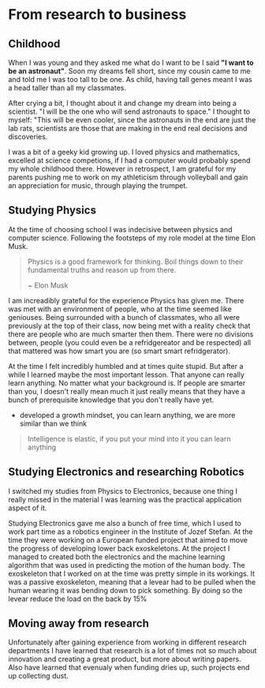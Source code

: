 # From research to business

## Childhood
When I was young and they asked me what do I want to be I said **"I want to be an astronaut"**. Soon my dreams fell short, since my cousin came to me and told me I was too tall to be one. As child, having tall genes meant I was a head taller than all my classmates.

After crying a bit, I thought about it and change my dream into being a scientist. "I will be the one who will send astronauts to space." I thought to myself: "This will be even cooler, since the astronauts in the end are just the lab rats, scientists are those that are making in the end real decisions and discoveries.

I was a bit of a geeky kid growing up. I loved physics and mathematics, excelled at science competions, if I had a computer would probably spend my whole childhood there. However in retrospect, I am grateful for my parents pushing me to work on my athleticism through volleyball and gain an appreciation for music, through playing the trumpet.


## Studying Physics
At the time of choosing school I was indecisive between physics and computer science. Following the footsteps of my role model at the time Elon Musk.

> Physics is a good framework for thinking. Boil things down to their fundamental truths and reason up from there.
>
>  ~ Elon Musk

I am increadibly grateful for the experience Physics has given me. There was met with an environment of people, who at the time seemed like geniouses. Being surrounded with a bunch of classmates, who all were previously at the top of their class, now being met with a reality check that there are people who are much smarter then them. There were no divisions between, people (you could even be a refridgereator and be respected) all that mattered was how smart you are (so smart smart refridgerator).

At the time I felt incredibly humbled and at times quite stupid. But after a while I learned maybe the most important lesson. That anyone can really learn anything. No matter what your background is. If people are smarter than you, I doesn't really mean much it just really means that they have a bunch of prerequisite knowledge that you don't really have yet.

 - developed a growth mindset, you can learn anything, we are more similar than we think
> Intelligence is elastic, if you put your mind into it you can learn anything

## Studying Electronics and researching Robotics
I switched my studies from Physics to Electronics, because one thing I really missed in the material I was learning was the practical application aspect of it.

Studying Electronics gave me also a bunch of free time, which I used to work part time as a robotics engineer in the Institute of Jozef Stefan. At the time they were working on a European funded project that aimed to move the progress of developing lower back exoskeletons. At the project I managed to created both the electronics and the machine learning algorithm that was used in predicting the motion of the human body. The exoskeleton that I worked on at the time was pretty simple in its workings. It was a passive exoskeleton, meaning that a levear had to be pulled when the human wearing it was bending down to pick something. By doing so the levear reduce the load on the back by 15% 

## Moving away from research
Unfortunately after gaining experience from working in different research departments I have learned that research is a lot of times not so much about innovation and creating a great product, but more about writing papers. Also have learned that evenualy when funding dries up, such projects end up collecting dust.


